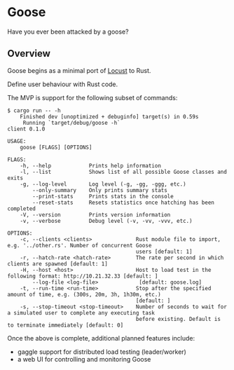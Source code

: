 # Goose

Have you ever been attacked by a goose?

## Overview

Goose begins as a minimal port of [Locust](https://locust.io/) to Rust.

Define user behaviour with Rust code.

The MVP is support for the following subset of commands:

```
$ cargo run -- -h
    Finished dev [unoptimized + debuginfo] target(s) in 0.59s
     Running `target/debug/goose -h`
client 0.1.0

USAGE:
    goose [FLAGS] [OPTIONS]

FLAGS:
    -h, --help            Prints help information
    -l, --list            Shows list of all possible Goose classes and exits
    -g, --log-level       Log level (-g, -gg, -ggg, etc.)
        --only-summary    Only prints summary stats
        --print-stats     Prints stats in the console
        --reset-stats     Resets statistics once hatching has been completed
    -V, --version         Prints version information
    -v, --verbose         Debug level (-v, -vv, -vvv, etc.)

OPTIONS:
    -c, --clients <clients>              Rust module file to import, e.g. '../other.rs'. Number of concurrent Goose
                                         users [default: 1]
    -r, --hatch-rate <hatch-rate>        The rate per second in which clients are spawned [default: 1]
    -H, --host <host>                    Host to load test in the following format: http://10.21.32.33 [default: ]
        --log-file <log-file>             [default: goose.log]
    -t, --run-time <run-time>            Stop after the specified amount of time, e.g. (300s, 20m, 3h, 1h30m, etc.)
                                         [default: ]
    -s, --stop-timeout <stop-timeout>    Number of seconds to wait for a simulated user to complete any executing task
                                         before existing. Default is to terminate immediately [default: 0]
```

Once the above is complete, additional planned features include:
 - gaggle support for distributed load testing (leader/worker)
 - a web UI for controlling and monitoring Goose
